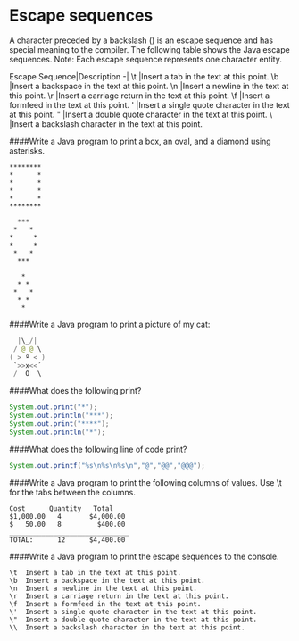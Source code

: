 # Escape sequences
A character preceded by a backslash (\) is an escape sequence and has special meaning to the compiler. The following table shows the Java escape sequences. 
Note: Each escape sequence represents one character entity. 

Escape Sequence|Description
-|
\t	|Insert a tab in the text at this point.
\b	|Insert a backspace in the text at this point.
\n	|Insert a newline in the text at this point.
\r	|Insert a carriage return in the text at this point.
\f	|Insert a formfeed in the text at this point.
\'	|Insert a single quote character in the text at this point.
\"	|Insert a double quote character in the text at this point.
\\	|Insert a backslash character in the text at this point.


####Write a Java program to print a box, an oval, and a diamond using asterisks.

```
********
*      *
*      *
*      *
*      *
********

  ***  
 *   *
*     *
*     *
 *   *
  ***
  
   *
  * *
 *   *
  * *
   *
```


####Write a Java program to print a picture of my cat:
```java
  |\_/|       
 / @ @ \      
( > º < )     
 `>>x<<´     
 /  O  \       
```

####What does the following print?
```java
System.out.print("*");
System.out.println("***");
System.out.print("****");
System.out.println("*");
```

####What does the following line of code print?
```java
System.out.printf("%s\n%s\n%s\n","@","@@","@@@");
```

####Write a Java program to print the following columns of values. Use \t for the tabs between the columns.
```
Cost      Quantity   Total
$1,000.00   4       $4,000.00
$   50.00   8         $400.00
______________________________
TOTAL:      12      $4,400.00
```

####Write a Java program to print the escape sequences to the console.
```
\t	Insert a tab in the text at this point.
\b	Insert a backspace in the text at this point.
\n	Insert a newline in the text at this point.
\r	Insert a carriage return in the text at this point.
\f	Insert a formfeed in the text at this point.
\'	Insert a single quote character in the text at this point.
\"	Insert a double quote character in the text at this point.
\\	Insert a backslash character in the text at this point.
```

